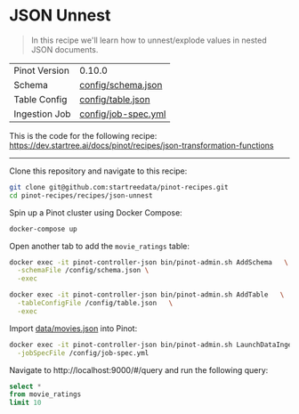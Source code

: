 # JSON Unnest

> In this recipe we'll learn how to unnest/explode values in nested JSON documents.

<table>
  <tr>
    <td>Pinot Version</td>
    <td>0.10.0</td>
  </tr>
  <tr>
    <td>Schema</td>
    <td><a href="config/schema.json">config/schema.json</a></td>
  </tr>
    <tr>
    <td>Table Config</td>
    <td><a href="config/table.json">config/table.json</a></td>
  </tr>
      <tr>
    <td>Ingestion Job</td>
    <td><a href="config/job-spec.yml">config/job-spec.yml</a></td>
  </tr>
</table>

This is the code for the following recipe: https://dev.startree.ai/docs/pinot/recipes/json-transformation-functions

***

Clone this repository and navigate to this recipe:

```bash
git clone git@github.com:startreedata/pinot-recipes.git
cd pinot-recipes/recipes/json-unnest
```

Spin up a Pinot cluster using Docker Compose:

```bash
docker-compose up
```

Open another tab to add the `movie_ratings` table:

```bash
docker exec -it pinot-controller-json bin/pinot-admin.sh AddSchema   \
  -schemaFile /config/schema.json \
  -exec
```

```bash
docker exec -it pinot-controller-json bin/pinot-admin.sh AddTable   \
  -tableConfigFile /config/table.json   \
  -exec
```

Import [data/movies.json](data/movies.json) into Pinot:

```bash
docker exec -it pinot-controller-json bin/pinot-admin.sh LaunchDataIngestionJob \
  -jobSpecFile /config/job-spec.yml
```

Navigate to http://localhost:9000/#/query and run the following query:

```sql
select * 
from movie_ratings 
limit 10
```
